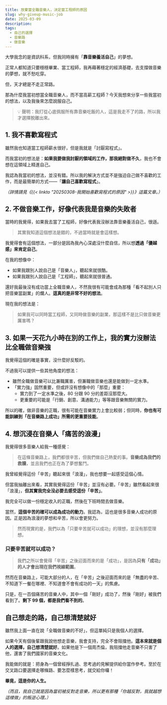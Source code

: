 ```yaml
---
title: 放棄當全職音樂人，決定當工程師的原因
slug: why-giveup-music-job
date: 2025-03-09
description: 
tags:
  - 自己的選擇
  - 音樂路
  - 做音樂
---
```

大學我念的是資訊科系，但我同時擁有「**靠音樂養活自己**」的夢想。

正常人都知道只要穩穩畢業、當工程師，我再藉著穩定的經濟基礎，去支撐做音樂的夢想，就不愁吃穿。

但，天才總是不走正常路。

那為什麼我當初想當全職音樂人，而不當高薪工程師？今天我想來分享一些我當初的想法，以及我後來怎麼說服自己。

> 💡 聲明：我打從心底佩服所有靠音樂吃飯的人，這是我走不了的路，所以我才選擇脫離出來。

## 1. 我不喜歡寫程式

雖然我也知道當工程師薪水很好，但是我就是「討厭寫程式」。

而我當初的想法是：**如果我要做我討厭的領域的工作，那我絕對做不久**，我也不會想在這領域上精進自己。

我認為我當初的想法，並沒有錯。所以我的解決方式並不是強迫自己做不喜歡的工作，而是最簡單的方式——「**讓自己喜歡寫程式**」。

*（詳情請見《{{< linkto "20250308-我開始喜歡寫程式的原因" >}}》這篇文章。）*

## 2. 不做音樂工作，好像代表我是音樂的失敗者

當時的我覺得，如果我去當了工程師，好像代表我沒辦法靠音樂養活自己，很遜。

> 其實我知道這個想法是錯的，不過當時就是會這樣想。

我覺得會有這個想法，一部分是因為我內心深處沒什麼自信，所以想**透過「優越感」來肯定自己**。

在我的想像中：

* 如果我跟別人說自己是「音樂人」，聽起來就很酷。
* 如果我跟別人說自己是「工程師」，聽起來就很普通。

還好我最後沒有成功當上全職音樂人，不然我很有可能會成為那種「看不起別人只把音樂當副業」的爛人。**這真的是非常不好的想法**。

現在我的想法是：

> 如果我可以同時當工程師，又同時做音樂的副業，那這樣不是比只做音樂更厲害嗎？

## 3. 如果一天花九小時在別的工作上，我的實力沒辦法比全職做音樂強

我覺得這個的確是事實，沒什麼好反駁的。

不過我可以提供一些其他角度的想法：

* 雖然全職做音樂可以比兼職厲害，但兼職做音樂也還是能做到一定水準。
* 「實力強」固然重要，但或許沒有想像中的「那麼」重要：
	* 實力到了一定水準之後，80 分跟 90 分的差距沒那麼大。
	* 更重要的可能是「行銷、創意、溝通能力」等等跟音樂無關的實力。

所以的確，做非音樂的正職，很有可能在音樂實力上會比較弱；但同時，**你也有可能訓練到「在音樂路上成功」所需的更重要技能**。

## 4. 想沉浸在音樂人「痛苦的浪漫」

我覺得很多音樂人給我一種感覺：

> 在這條音樂路上，我們都很辛苦，但我們做自己熱愛的事。**音樂成為我們的救贖**，並且我們也正在為了夢想奮鬥。

我曾經覺得這份「辛苦」聽起來很「浪漫」，我也想要一起感受這個心情。

但當我抽離出來看，其實我覺得這份「辛苦」並沒有必要。「辛苦」雖然看起來很「浪漫」，**但其實我完全沒必要去感受這份「辛苦」**。

我完全可以做一份穩定收入的正職，然後在下班時間去做音樂。

當然，**這個辛苦的確可以成為成功的動力**。我認為，這也是很多音樂人成功的原因。正是因為浪漫的夢想和辛苦，所以會更努力。

> 然而現實的是，我們以為「只要辛苦就可以成功」的理想，並沒有那麼理想。

### 只要辛苦就可以成功？

> 我們之所以會覺得「辛苦」之後迎面而來的是「成功」，是因為**只有「成功」的人才會出現在我們視線範圍**。

然而在音樂路上，可能大部分的人，在「辛苦」之後迎面而來的是「無盡的辛苦、不知道下一餐在哪裡、不知道會不會有成功的一天」的焦慮。

只是，在一百個痛苦的音樂人中，其中一個「剛好」成功了，然後「剛好」被我們看到了。**剩下 99 個，都是我們看不到的**。

## 自己想走的路，自己想清楚就好

雖然我上面一直在說「全職做音樂的不好」，但這單純只是我個人的選擇。

如果今天有個後輩跟我說他想走音樂，我會支持，完全不會阻擋他。**這本來就是個人的選擇，自己想清楚就好**。如果他是下一個周杰倫，我阻擋他走音樂不只害了他，還害了我們國家的音樂文化。

我能做的就是：把身為一個曾經掙扎過、思考過的見解提供給你當作參考。至於在交叉路口要選擇走哪條路、要怎麼樣思考，就交給你囉！

**畢竟，這是你的人生。**

*（而且，我自己就是因為當初被反對走音樂，所以更有那種「你越反對，我就越想這樣做」的叛逆心理。）*